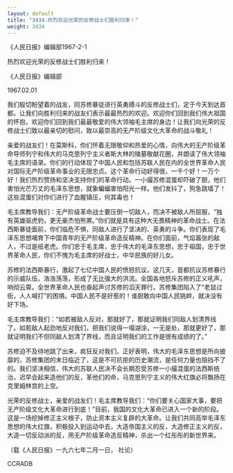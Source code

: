 ```yaml
---
layout: default
title: "3434.热烈欢迎光荣的反修战士们胜利归来！"
weight: 3434
---
```


《人民日报》编辑部1967-2-1

热烈欢迎光荣的反修战士们胜利归来！

《人民日报》编辑部

1967.02.01

我们殷切盼望着的战友，同苏修暴徒进行英勇搏斗的反修战士们，定于今天到达首都。让我们向胜利归来的战友们表示最最热烈的欢迎。欢迎你们回到我们伟大祖国的怀抱，欢迎你们回到我们最最敬爱的伟大领袖毛主席的身边！让我们向光荣的反修战士们致以最亲切的慰问，致以最崇高的无产阶级文化大革命的战斗敬礼！

亲爱的战友们！在莫斯科，你们怀着无限敬仰和热爱的心情，向伟大的无产阶级革命导师列宁和伟大的马克思列宁主义者斯大林的陵墓敬献花圈，并朗读了伟大领袖毛主席的语录。你们的行动体现了中国人民和包括苏联人民在内的全世界革命人民对国际无产阶级革命事业的无限忠贞。这个革命行动好得很，一千个好！一万个好！我们热烈赞扬和坚决支持你们的革命行动。一小撮苏修混蛋却吓破了胆，他们害怕光芒万丈的毛泽东思想，就象蝙蝠害怕阳光一样。他们发抖了，狗急跳墙了！这些混蛋们对你们进行了血腥镇压，何其毒也！

毛主席教导我们：无产阶级革命战士要压倒一切敌人，而决不被敌人所屈服，“独有英雄驱虎豹，更无豪杰怕熊罴。”你们就是具有这种大无畏精神的革命战士。在法西斯暴徒面前，你们临危不惧，同敌人进行了坚决的、英勇的斗争。你们表现了毛泽东思想哺育下中国青年的无产阶级革命造反精神。在你们面前，气焰嚣张的敌人，不过是纸老虎。你们忠于毛主席，忠于伟大的毛泽东思想，忠于祖国，忠于世界革命人民，你们不愧为毛主席的好战士，中华民族的好儿女。

苏修的法西斯暴行，激起了七亿中国人民的愤怒抗议。这几天，首都抗议苏修暴行的示威队伍，浩浩荡荡，形成了无比强大的洪流。全国各地怒斥苏修的正义吼声，响彻云霄。全世界革命人民也奋起声讨苏修的滔天罪行。苏修集团陷入了“老鼠过街，人人喊打”的困境。中国人民不是好惹的！谁胆敢向中国人民挑衅，就决没有好下场。

毛主席教导我们：“如若被敌人反对，那就好了，那就证明我们同敌人划清界线了。如若敌人起劲地反对我们，把我们说得一塌湖涂，一无是处，那就更好了，那就证明我们不但同敌人划清了界线，而且证明我们的工作是很有成绩的了。”

苏修迫不及待地跳了出来，疯狂反对我们，正好表明，伟大的毛泽东思想是所向披靡的，苏修集团的末日临近了，这是不可抗拒的历史潮流，是任何力量也阻挡不了的。我们坚决相信，伟大的苏联人民决不会长期忍受苏修一小撮混蛋的法西斯统治，迟早会起来造他们的反，革他们的命，马克思列宁主义的伟大红旗必将飘扬在克里姆林宫的上空。

光荣的反修战士，亲爱的战友们！毛主席教导我们：“你们要关心国家大事，要把无产阶级文化大革命进行到底！”目前，我国的文化大革命已进入一个新的阶段。这是一场挖掉修正主义根子，防止资本主义复辟的大革命。让我们共同高举毛泽东思想的伟大红旗，积极投入到运动中去，大造帝国主义的反，大造修正主义的反，大造一切反动派的反，用无产阶级革命造反精神，杀出一个红彤彤的新世界来。

（载《人民日报》一九六七年二月一日， 社论）

CCRADB

